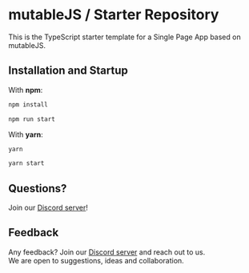 # mutableJS / Starter Repository

This is the TypeScript starter template for a Single Page App based on mutableJS.

## Installation and Startup

With **npm**:

```bash
npm install

npm run start
```

With **yarn**:

```bash
yarn

yarn start
```

## Questions?

Join our [Discord server](https://discord.gg/gNdgy8uS3R)!

## Feedback

Any feedback? Join our [Discord server](https://discord.gg/gNdgy8uS3R) and reach out to us.\
We are open to suggestions, ideas and collaboration.
